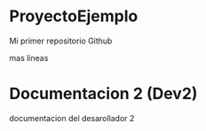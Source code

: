 # ProyectoEjemplo
Mi primer repositorio Github

mas lineas




# Documentacion 2 (Dev2)
documentacion del desarollador 2